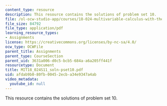 ```yaml
---
content_type: resource
description: This resource contains the solutions of problem set 10.
file: /ol-ocw-studio-app/courses/18-024-multivariable-calculus-with-theory-spring-2011/afdab9b080fb00452ecba34e9347a4ab_MIT18_024S11_soln-pset10.pdf
file_size: 84792
file_type: application/pdf
learning_resource_types:
- Assignments
license: https://creativecommons.org/licenses/by-nc-sa/4.0/
ocw_type: OCWFile
parent_title: Assignments
parent_type: CourseSection
parent_uid: 3631a006-d0c5-bcb5-684a-a6a205ff441f
resourcetype: Document
title: MIT18_024S11_soln-pset10.pdf
uid: afdab9b0-80fb-0045-2ecb-a34e9347a4ab
video_metadata:
  youtube_id: null
---
```

This resource contains the solutions of problem set 10.
